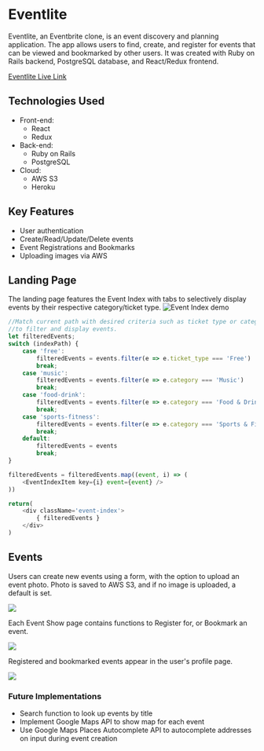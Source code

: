 # Eventlite



Eventlite, an Eventbrite clone, is an event discovery and planning application. The app allows users to find, create, and register for events that can be viewed and bookmarked by other users. It was created with Ruby on Rails backend, PostgreSQL database, and React/Redux frontend.

[Eventlite Live Link](https://eventlite-fsp.herokuapp.com)

## Technologies Used
- Front-end:
  - React
  - Redux
- Back-end:
  - Ruby on Rails
  - PostgreSQL
- Cloud:
  - AWS S3
  - Heroku

## Key Features
- User authentication
- Create/Read/Update/Delete events
- Event Registrations and Bookmarks
- Uploading images via AWS

## Landing Page

The landing page features the Event Index with tabs to selectively display events by their respective category/ticket type.
![Event Index demo](app/assets/images/eventlite-index.gif)

```javascript
//Match current path with desired criteria such as ticket type or category
//to filter and display events.
let filteredEvents;
switch (indexPath) {
    case 'free':
        filteredEvents = events.filter(e => e.ticket_type === 'Free')
        break;
    case 'music':
        filteredEvents = events.filter(e => e.category === 'Music')
        break;
    case 'food-drink':
        filteredEvents = events.filter(e => e.category === 'Food & Drink')
        break;
    case 'sports-fitness':
        filteredEvents = events.filter(e => e.category === 'Sports & Fitness')
        break;
    default:
        filteredEvents = events
        break;
}

filteredEvents = filteredEvents.map((event, i) => (
    <EventIndexItem key={i} event={event} />
))

return(
    <div className='event-index'>
        { filteredEvents }
    </div>
)
```

## Events

Users can create new events using a form, with the option to upload an event photo. Photo is saved to AWS S3, and if no image is uploaded, a default is set.

<img src='https://eventlite-fsp-dev.s3-us-west-1.amazonaws.com/reedme-eventform.png' />


Each Event Show page contains functions to Register for, or Bookmark an event.

<img src='https://eventlite-fsp-dev.s3-us-west-1.amazonaws.com/readme-eventshow.png' />


Registered and bookmarked events appear in the user's profile page.

<img src='https://eventlite-fsp-dev.s3-us-west-1.amazonaws.com/readme-usershow.png' />


### Future Implementations
- Search function to look up events by title
- Implement Google Maps API to show map for each event
- Use Google Maps Places Autocomplete API to autocomplete addresses on input during event creation
